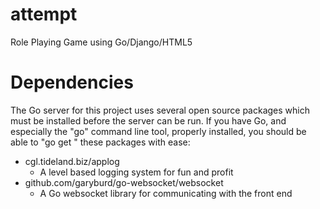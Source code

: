 attempt
=======

Role Playing Game using Go/Django/HTML5

Dependencies
============

The Go server for this project uses several open source packages which must be installed before the server can be run.
If you have Go, and especially the "go" command line tool, properly installed, you should be able to "go get <pkg name>"
these packages with ease:

- cgl.tideland.biz/applog
  - A level based logging system for fun and profit
- github.com/garyburd/go-websocket/websocket
  - A Go websocket library for communicating with the front end
